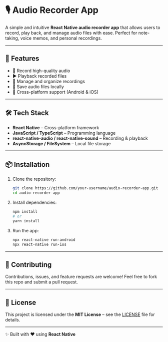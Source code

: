 # 🎙️ Audio Recorder App

A simple and intuitive **React Native audio recorder app** that allows users to record, play back, and manage audio files with ease. Perfect for note-taking, voice memos, and personal recordings.

---

## 🚀 Features

* 🎤 Record high-quality audio
* ▶️ Playback recorded files
* 📂 Manage and organize recordings
* 💾 Save audio files locally
* 📱 Cross-platform support (Android & iOS)

---

## 🛠️ Tech Stack

* **React Native** – Cross-platform framework
* **JavaScript / TypeScript** – Programming language
* **react-native-audio / react-native-sound** – Recording & playback
* **AsyncStorage / FileSystem** – Local file storage

---

## 📦 Installation

1. Clone the repository:

   ```bash
   git clone https://github.com/your-username/audio-recorder-app.git
   cd audio-recorder-app
   ```
2. Install dependencies:

   ```bash
   npm install
   # or
   yarn install
   ```
3. Run the app:

   ```bash
   npx react-native run-android
   npx react-native run-ios
   ```

---

## 🤝 Contributing

Contributions, issues, and feature requests are welcome!
Feel free to fork this repo and submit a pull request.

---

## 📜 License

This project is licensed under the **MIT License** – see the [LICENSE](LICENSE) file for details.

---

✨ Built with ❤️ using **React Native**

